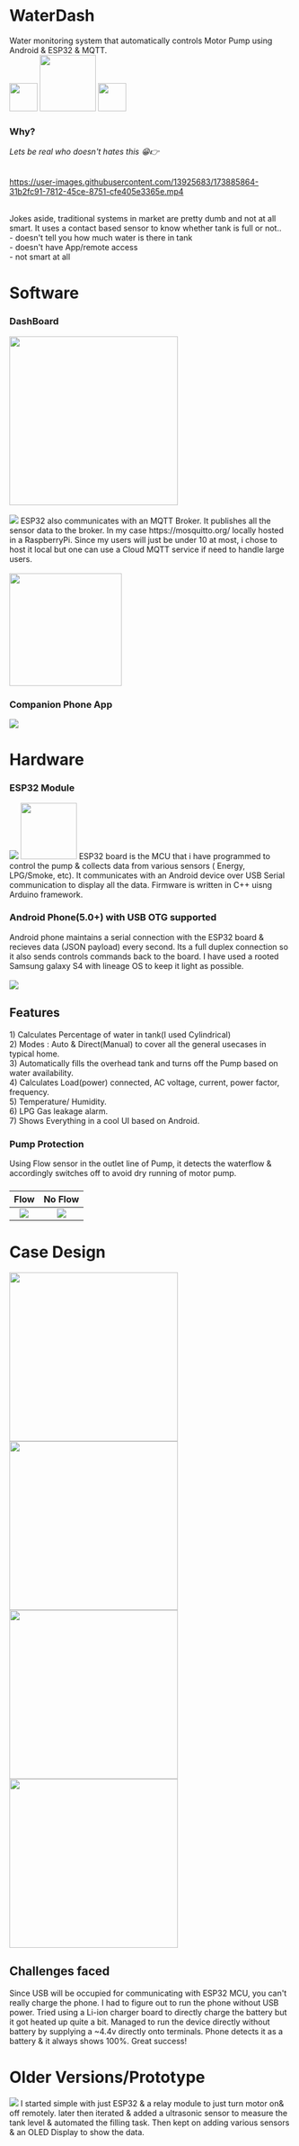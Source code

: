 # WaterDash
Water monitoring system that automatically controls Motor Pump using Android &amp; ESP32 & MQTT.<br>
<img src = "https://source.android.com/setup/images/Android_symbol_green_RGB.svg" width ="50" />  <img src = "https://github.com/mqtt/mqttorg-graphics/blob/master/mqtt-logo-250.png" width ="100" />  <img src = "https://upload.wikimedia.org/wikipedia/commons/8/87/Arduino_Logo.svg" width ="50" />


<h3> Why? </h3>
<i>Lets be real who doesn't hates this 😁👉</i>  <br><br>



https://user-images.githubusercontent.com/13925683/173885864-31b2fc91-7812-45ce-8751-cfe405e3365e.mp4



<br>
Jokes aside, traditional systems in market are pretty dumb and not at all smart. It uses a contact based sensor to know whether tank is full or not..<br>
- doesn't tell you how much water is there in tank<br>
- doesn't have App/remote access<br>
- not smart at all<br>

<h1> Software </h1>
<h3>DashBoard</h3>
<img src="/images/DashApp.png" height=300>
<br><br>
<img src="https://github.com/mqtt/mqttorg-graphics/blob/master/mqtt-logo-250.png">
ESP32 also communicates with an MQTT Broker. It publishes all the sensor data to the broker. In my case https://mosquitto.org/ locally hosted in a RaspberryPi. Since my users will just be under 10 at most, i chose to host it local but one can use a Cloud MQTT service if need to handle large users.
<br><br><img src="https://mqtt.org/assets/img/mqtt-publish-subscribe.png" height= 200>
<h3>Companion Phone App</h3>
<img src="/images/22-06-08-00-22-33_AdobeExpress.gif"> 


<h1> Hardware </h1>
<h3></h3>
<h3>ESP32 Module</h3>
<img src="https://user-images.githubusercontent.com/13925683/173888833-a4678612-ddda-4a06-8c7f-fda6d6ac598b.png"/> <img src="https://upload.wikimedia.org/wikipedia/commons/8/87/Arduino_Logo.svg" height = 100/>
ESP32 board is the MCU that i have programmed to control the pump & collects data from various sensors ( Energy, LPG/Smoke, etc). It communicates with an Android device over USB Serial communication to display all the data. Firmware is written in C++ uisng Arduino framework.
<h3></h3>
<h3>Android Phone(5.0+) with USB OTG supported</h3>
Android phone maintains a serial connection with the ESP32 board & recieves data (JSON payload) every second. Its a full duplex connection so it also sends controls commands back to the board. I have used a rooted Samsung galaxy S4 with lineage OS to keep it light as possible.<br>
<br>
<img src="/images/diagram.png">


<h2> Features</h2>
1) Calculates Percentage of water in tank(I used Cylindrical)<br>
2) Modes : Auto & Direct(Manual) to cover all the general usecases in typical home.<br>
3) Automatically fills the overhead tank and turns off the Pump based on water availability.<br>
4) Calculates Load(power) connected, AC voltage, current, power factor, frequency.<br>
5) Temperature/ Humidity.<br>
6) LPG Gas leakage alarm.<br>
7) Shows Everything in a cool UI based on Android.

<h3> Pump Protection</h3>
Using Flow sensor in the outlet line of Pump, it detects the waterflow & accordingly switches off to avoid dry running of motor pump.
<h3></h3>

Flow             |  No Flow
:-------------------------:|:-------------------------:
<img src="/images/flow.gif">  |  <img src="/images/noflow.gif">

<h1> Case Design </h1>
<img src="/images/1.png" height=300>
<img src="/images/2.png" height=300>
<img src="/images/3.png" height=300>
<img src="/images/4.png" height=300>

<h2>Challenges faced</h2>
Since USB will be occupied for communicating with ESP32 MCU, you can't really charge the phone. I had to figure out to run the phone without USB power. 
Tried using a Li-ion charger board to directly charge the battery but it got heated up quite a bit.
Managed to run the device directly without battery by supplying a ~4.4v directly onto terminals. Phone detects it as a battery & it always shows 100%. Great success!

<h1>Older Versions/Prototype</h1>
<img src="https://github.com/ishdemon/WiFi-Autonomous-Pump-controller/blob/master/images/finished.jpg"/>
I started simple with just ESP32 & a relay module to just turn motor on& off remotely. later then iterated & added a ultrasonic sensor to measure the tank level & automated the filling task. Then kept on adding various sensors & an OLED Display to show the data.


